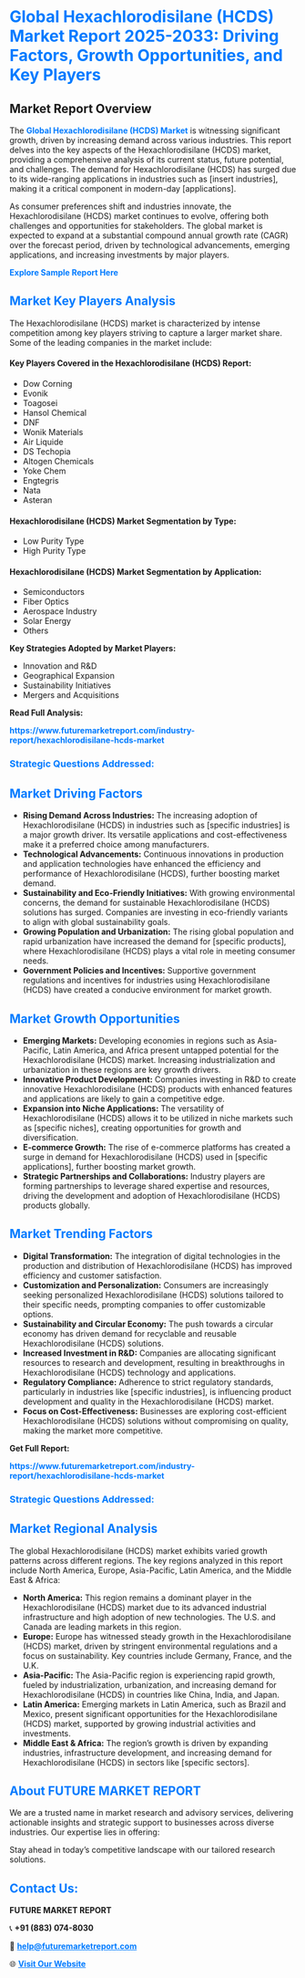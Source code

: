<h1 style="color: #007BFF;">Global Hexachlorodisilane (HCDS) Market Report 2025-2033: Driving Factors, Growth Opportunities, and Key Players</h1>

<section id="overview">
<h2>Market Report Overview</h2>
<p>The <a href="https://www.futuremarketreport.com/industry-report/hexachlorodisilane-hcds-market" style="color: #007BFF; text-decoration: none;"><strong>Global Hexachlorodisilane (HCDS) Market</strong></a> is witnessing significant growth, driven by increasing demand across various industries. This report delves into the key aspects of the Hexachlorodisilane (HCDS) market, providing a comprehensive analysis of its current status, future potential, and challenges. The demand for Hexachlorodisilane (HCDS) has surged due to its wide-ranging applications in industries such as [insert industries], making it a critical component in modern-day [applications].</p>
<p>As consumer preferences shift and industries innovate, the Hexachlorodisilane (HCDS) market continues to evolve, offering both challenges and opportunities for stakeholders. The global market is expected to expand at a substantial compound annual growth rate (CAGR) over the forecast period, driven by technological advancements, emerging applications, and increasing investments by major players.</p>
</section>

<section id="overview">
<p><a href="https://www.futuremarketreport.com/request-sample/reportId=27387" style="color: #007BFF; text-decoration: none;"><strong>Explore Sample Report Here</strong></a></p>
</section>

<section id="key-players">
<h2 style="color: #007BFF;">Market Key Players Analysis</h2>
<p>The Hexachlorodisilane (HCDS) market is characterized by intense competition among key players striving to capture a larger market share. Some of the leading companies in the market include:</p>
<h4>Key Players Covered in the Hexachlorodisilane (HCDS) Report:</h4>
<ul><li>Dow Corning</li><li>Evonik</li><li>Toagosei</li><li>Hansol Chemical</li><li>DNF</li><li>Wonik Materials</li><li>Air Liquide</li><li>DS Techopia</li><li>Altogen Chemicals</li><li>Yoke Chem</li><li>Engtegris</li><li>Nata</li><li>Asteran</li></ul>
<h4>Hexachlorodisilane (HCDS) Market Segmentation by Type:</h4>
<ul><li>Low Purity Type</li><li>High Purity Type</li></ul>

<h4>Hexachlorodisilane (HCDS) Market Segmentation by Application:</h4>
<ul><li>Semiconductors</li><li>Fiber Optics</li><li>Aerospace Industry</li><li>Solar Energy</li><li>Others</li></ul>
<p><strong>Key Strategies Adopted by Market Players:</strong></p>
<ul>
<li>Innovation and R&D</li>
<li>Geographical Expansion</li>
<li>Sustainability Initiatives</li>
<li>Mergers and Acquisitions</li>
</ul>
</section>

<section>
<p><strong>Read Full Analysis: </strong></p><a href="https://www.futuremarketreport.com/industry-report/hexachlorodisilane-hcds-market" style="color: #007BFF; text-decoration: none;"><strong>https://www.futuremarketreport.com/industry-report/hexachlorodisilane-hcds-market</strong></a>
<h3 style="color: #007BFF;">Strategic Questions Addressed:</h3>
</section>

<section id="driving-factors">
<h2 style="color: #007BFF;">Market Driving Factors</h2>
<ul>
<li><strong>Rising Demand Across Industries:</strong> The increasing adoption of Hexachlorodisilane (HCDS) in industries such as [specific industries] is a major growth driver. Its versatile applications and cost-effectiveness make it a preferred choice among manufacturers.</li>
<li><strong>Technological Advancements:</strong> Continuous innovations in production and application technologies have enhanced the efficiency and performance of Hexachlorodisilane (HCDS), further boosting market demand.</li>
<li><strong>Sustainability and Eco-Friendly Initiatives:</strong> With growing environmental concerns, the demand for sustainable Hexachlorodisilane (HCDS) solutions has surged. Companies are investing in eco-friendly variants to align with global sustainability goals.</li>
<li><strong>Growing Population and Urbanization:</strong> The rising global population and rapid urbanization have increased the demand for [specific products], where Hexachlorodisilane (HCDS) plays a vital role in meeting consumer needs.</li>
<li><strong>Government Policies and Incentives:</strong> Supportive government regulations and incentives for industries using Hexachlorodisilane (HCDS) have created a conducive environment for market growth.</li>
</ul>
</section>

<section id="growth-opportunities">
<h2 style="color: #007BFF;">Market Growth Opportunities</h2>
<ul>
<li><strong>Emerging Markets:</strong> Developing economies in regions such as Asia-Pacific, Latin America, and Africa present untapped potential for the Hexachlorodisilane (HCDS) market. Increasing industrialization and urbanization in these regions are key growth drivers.</li>
<li><strong>Innovative Product Development:</strong> Companies investing in R&D to create innovative Hexachlorodisilane (HCDS) products with enhanced features and applications are likely to gain a competitive edge.</li>
<li><strong>Expansion into Niche Applications:</strong> The versatility of Hexachlorodisilane (HCDS) allows it to be utilized in niche markets such as [specific niches], creating opportunities for growth and diversification.</li>
<li><strong>E-commerce Growth:</strong> The rise of e-commerce platforms has created a surge in demand for Hexachlorodisilane (HCDS) used in [specific applications], further boosting market growth.</li>
<li><strong>Strategic Partnerships and Collaborations:</strong> Industry players are forming partnerships to leverage shared expertise and resources, driving the development and adoption of Hexachlorodisilane (HCDS) products globally.</li>
</ul>
</section>

<section id="trending-factors">
<h2 style="color: #007BFF;">Market Trending Factors</h2>
<ul>
<li><strong>Digital Transformation:</strong> The integration of digital technologies in the production and distribution of Hexachlorodisilane (HCDS) has improved efficiency and customer satisfaction.</li>
<li><strong>Customization and Personalization:</strong> Consumers are increasingly seeking personalized Hexachlorodisilane (HCDS) solutions tailored to their specific needs, prompting companies to offer customizable options.</li>
<li><strong>Sustainability and Circular Economy:</strong> The push towards a circular economy has driven demand for recyclable and reusable Hexachlorodisilane (HCDS) solutions.</li>
<li><strong>Increased Investment in R&D:</strong> Companies are allocating significant resources to research and development, resulting in breakthroughs in Hexachlorodisilane (HCDS) technology and applications.</li>
<li><strong>Regulatory Compliance:</strong> Adherence to strict regulatory standards, particularly in industries like [specific industries], is influencing product development and quality in the Hexachlorodisilane (HCDS) market.</li>
<li><strong>Focus on Cost-Effectiveness:</strong> Businesses are exploring cost-efficient Hexachlorodisilane (HCDS) solutions without compromising on quality, making the market more competitive.</li>
</ul>
</section>

<section>
<p><strong>Get Full Report: </strong></p><a href="https://www.futuremarketreport.com/industry-report/hexachlorodisilane-hcds-market" style="color: #007BFF; text-decoration: none;"><strong>https://www.futuremarketreport.com/industry-report/hexachlorodisilane-hcds-market</strong></a>
<h3 style="color: #007BFF;">Strategic Questions Addressed:</h3>
</section>


<section id="regional-analysis">
<h2 style="color: #007BFF;">Market Regional Analysis</h2>
<p>The global Hexachlorodisilane (HCDS) market exhibits varied growth patterns across different regions. The key regions analyzed in this report include North America, Europe, Asia-Pacific, Latin America, and the Middle East & Africa:</p>
<ul>
<li><strong>North America:</strong> This region remains a dominant player in the Hexachlorodisilane (HCDS) market due to its advanced industrial infrastructure and high adoption of new technologies. The U.S. and Canada are leading markets in this region.</li>
<li><strong>Europe:</strong> Europe has witnessed steady growth in the Hexachlorodisilane (HCDS) market, driven by stringent environmental regulations and a focus on sustainability. Key countries include Germany, France, and the U.K.</li>
<li><strong>Asia-Pacific:</strong> The Asia-Pacific region is experiencing rapid growth, fueled by industrialization, urbanization, and increasing demand for Hexachlorodisilane (HCDS) in countries like China, India, and Japan.</li>
<li><strong>Latin America:</strong> Emerging markets in Latin America, such as Brazil and Mexico, present significant opportunities for the Hexachlorodisilane (HCDS) market, supported by growing industrial activities and investments.</li>
<li><strong>Middle East & Africa:</strong> The region’s growth is driven by expanding industries, infrastructure development, and increasing demand for Hexachlorodisilane (HCDS) in sectors like [specific sectors].</li>
</ul>
</section>

<footer>
<h2 style="color: #007BFF;">About FUTURE MARKET REPORT</h2>
<p>We are a trusted name in market research and advisory services, delivering actionable insights and strategic support to businesses across diverse industries. Our expertise lies in offering:</p>

<p>Stay ahead in today’s competitive landscape with our tailored research solutions.</p>

<h2 style="color: #007BFF;">Contact Us:</h2>
<p><strong>FUTURE MARKET REPORT</strong></p>
<p>📞 <strong>+91 (883) 074-8030</strong></p>
<p>📧 <strong><a href="mailto:help@futuremarketreport.com" style="color: #007BFF;">help@futuremarketreport.com</a></strong></p>
<p>🌐 <strong><a href="https://www.futuremarketreport.com/" style="color: #007BFF;">Visit Our Website</a></strong></p>
</footer>
